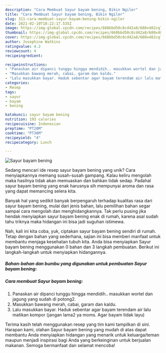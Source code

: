 ```yaml
---
description: "Cara Membuat Sayur bayam bening, Bikin Ngiler"
title: "Cara Membuat Sayur bayam bening, Bikin Ngiler"
slug: 311-cara-membuat-sayur-bayam-bening-bikin-ngiler
date: 2021-02-10T18:22:17.535Z
image: https://img-global.cpcdn.com/recipes/668bbd50c8cd42a8/680x482cq70/sayur-bayam-bening-foto-resep-utama.jpg
thumbnail: https://img-global.cpcdn.com/recipes/668bbd50c8cd42a8/680x482cq70/sayur-bayam-bening-foto-resep-utama.jpg
cover: https://img-global.cpcdn.com/recipes/668bbd50c8cd42a8/680x482cq70/sayur-bayam-bening-foto-resep-utama.jpg
author: Josephine Watkins
ratingvalue: 4.2
reviewcount: 4
recipeingredient:

recipeinstructions:
- "Panaskan air dipanci tunggu hingga mendidih.. masukkan wortel dan jagung yang sudah di potong2."
- "Masukkan bawang merah, cabai, garam dan kaldu."
- "Lalu masukkan bayar. Haduk sebentar agar bayam terendam air lalu matikan kompor (jangan lama2 ya moms. Agar bayam tidak layu)"
categories:
- Resep
tags:
- sayur
- bayam
- bening

katakunci: sayur bayam bening 
nutrition: 193 calories
recipecuisine: Indonesian
preptime: "PT20M"
cooktime: "PT36M"
recipeyield: "4"
recipecategory: Lunch

---
```



![Sayur bayam bening](https://img-global.cpcdn.com/recipes/668bbd50c8cd42a8/680x482cq70/sayur-bayam-bening-foto-resep-utama.jpg)

Sedang mencari ide resep sayur bayam bening yang unik? Cara menyiapkannya memang susah-susah gampang. Kalau keliru mengolah maka hasilnya tidak akan memuaskan dan bahkan tidak sedap. Padahal sayur bayam bening yang enak harusnya sih mempunyai aroma dan rasa yang dapat memancing selera kita.



Banyak hal yang sedikit banyak berpengaruh terhadap kualitas rasa dari sayur bayam bening, mulai dari jenis bahan, lalu pemilihan bahan segar sampai cara mengolah dan menghidangkannya. Tak perlu pusing jika hendak menyiapkan sayur bayam bening enak di rumah, karena asal sudah tahu triknya maka hidangan ini bisa jadi suguhan istimewa.


Nah, kali ini kita coba, yuk, ciptakan sayur bayam bening sendiri di rumah. Tetap dengan bahan yang sederhana, sajian ini bisa memberi manfaat untuk membantu menjaga kesehatan tubuh kita. Anda bisa menyiapkan Sayur bayam bening menggunakan 0 bahan dan 3 langkah pembuatan. Berikut ini langkah-langkah untuk menyiapkan hidangannya.

<!--inarticleads1-->

##### Bahan-bahan dan bumbu yang digunakan untuk pembuatan Sayur bayam bening:





<!--inarticleads2-->

##### Cara membuat Sayur bayam bening:

1. Panaskan air dipanci tunggu hingga mendidih.. masukkan wortel dan jagung yang sudah di potong2.
1. Masukkan bawang merah, cabai, garam dan kaldu.
1. Lalu masukkan bayar. Haduk sebentar agar bayam terendam air lalu matikan kompor (jangan lama2 ya moms. Agar bayam tidak layu)




Terima kasih telah menggunakan resep yang tim kami tampilkan di sini. Harapan kami, olahan Sayur bayam bening yang mudah di atas dapat membantu Anda menyiapkan hidangan yang menarik untuk keluarga/teman maupun menjadi inspirasi bagi Anda yang berkeinginan untuk berjualan makanan. Semoga bermanfaat dan selamat mencoba!
